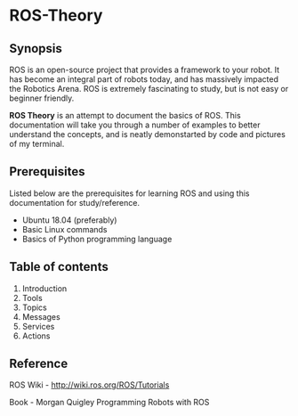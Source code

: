 # ROS-Theory


## Synopsis

ROS is an open-source project that provides a framework to your robot. It has become an integral part of robots today, and has massively impacted the Robotics Arena. ROS is extremely fascinating to study, but is not easy or beginner friendly.

**ROS Theory** is an attempt to document the basics of ROS. This documentation will take you through a number of examples to better understand the concepts, and is neatly demonstarted by code and pictures of my terminal.


## Prerequisites

Listed below are the prerequisites for learning ROS and using this documentation for study/reference.

- Ubuntu 18.04 (preferably)
- Basic Linux commands
- Basics of Python programming language 


## Table of contents

1. Introduction
2. Tools
3. Topics
4. Messages
5. Services
6. Actions


## Reference

ROS Wiki - http://wiki.ros.org/ROS/Tutorials

Book - Morgan Quigley Programming Robots with ROS
